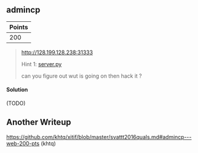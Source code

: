 ## admincp

| Points |
|--------|
| 200 |

> http://128.199.128.238:31333
>
> Hint 1: [server.py](https://github.com/TraiOi/CTF_WriteUp/blob/master/2016/SVATTT/Web/admincp/admincp.py)
>
> can you figure out wut is going on then hack it ?

#### Solution

(TODO)

## Another Writeup

https://github.com/khtq/xitif/blob/master/svattt2016quals.md#admincp---web-200-pts (khtq)
